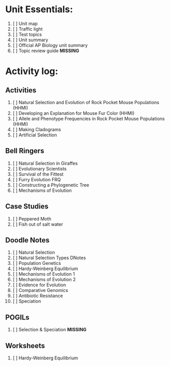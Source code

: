 # Unit Essentials:
1. [ ] Unit map
2. [ ] Traffic light
3. [ ] Test topics
4. [ ] Unit summary
5. [ ] Official AP Biology unit summary
6. [ ] Topic review guide **MISSING**

# Activity log:
## Activities
1. [ ] Natural Selection and Evolution of Rock Pocket Mouse Populations (HHMI)
2. [ ] Developing an Explanation for Mouse Fur Color (HHMI)
3. [ ] Allele and Phenotype Frequencies in Rock Pocket Mouse Populations (HHMI)
4. [ ] Making Cladograms
5. [ ] Artificial Selection

## Bell Ringers
1. [ ] Natural Selection in Giraffes
2. [ ] Evolutionary Scientists
3. [ ] Survival of the Fittest
4. [ ] Furry Evolution FRQ
5. [ ] Constructing a Phylogenetic Tree
6. [ ] Mechanisms of Evolution

## Case Studies
1. [ ] Peppered Moth
2. [ ] Fish out of salt water

## Doodle Notes
1. [ ] Natural Selection
2. [ ] Natural Selection Types DNotes
3. [ ] Population Genetics
4. [ ] Hardy-Weinberg Equilibrium
5. [ ] Mechanisms of Evolution 1
6. [ ] Mechanisms of Evolution 2
7. [ ] Evidence for Evolution
8. [ ] Comparative Genomics
9. [ ] Antibiotic Resistance
10. [ ] Speciation

## POGILs
1. [ ] Selection & Speciation **MISSING**

## Worksheets
1. [ ] Hardy-Weinberg Equilibrium

